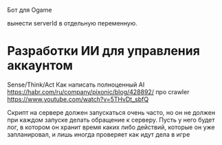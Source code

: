 Бот для Ogame

вынести serverId в отдельную переменную.

# Разработки ИИ для управления аккаунтом
Sense/Think/Act
Как написать полноценный AI https://habr.com/ru/company/pixonic/blog/428892/
про crawler https://www.youtube.com/watch?v=5THvDt_sbfQ

Скрипт на сервере должен запускаться очень часто, но он не должен при каждом запуске делать обращение к серверу. 
Пусть у него будет лог, в котором он хранит время каких либо действий, которые он уже запланировал, и лишь 
иногда проверяет как идут дела в игре
 